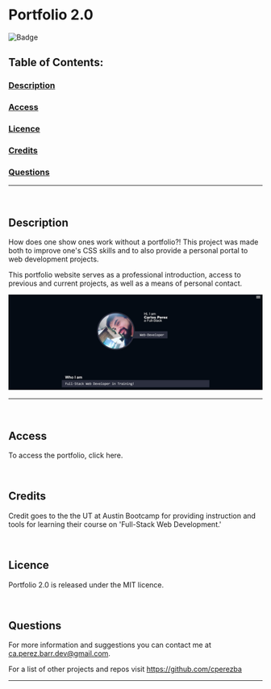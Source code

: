 # Portfolio 2.0
![Badge](https://img.shields.io/badge/licence-MIT-brightgreen)
## Table of Contents:

### [Description](#description-header)

### [Access](#access-header)

### [Licence](#licence-header)

### [Credits](#credits-header)

### [Questions](#questions-header)

---

<br/>

## <a id="description-header"></a> Description

How does one show ones work without a portfolio?! This project was made both to improve one's CSS skills and to also provide a personal portal to web development projects.

This portfolio website serves as a professional introduction, access to previous and current projects, as well as a means of personal contact.

![Portfolio2.0-Main](assets/Assets-README/Portfolio2.0-Main.PNG)

---

<br/>

## <a id="access-header"></a> Access

To access the portfolio, click here.



<br/>

## <a id="credits-header"></a> Credits

Credit goes to the the UT at Austin Bootcamp for providing instruction and tools for learning their course on 'Full-Stack Web Development.'


<br/>

## <a id="licence-header"></a> Licence

Portfolio 2.0 is released under the MIT licence.



<br/>

## <a id="questions-header"></a> Questions

For more information and suggestions you can contact me at ca.perez.barr.dev@gmail.com.

For a list of other projects and repos visit https://github.com/cperezba



---
